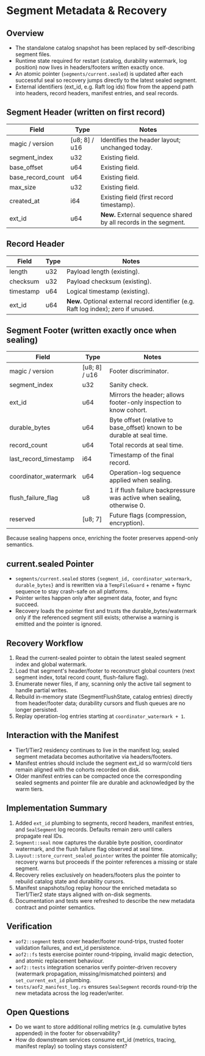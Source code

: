 # Segment Metadata & Recovery

## Overview
- The standalone catalog snapshot has been replaced by self-describing segment files.
- Runtime state required for restart (catalog, durability watermark, log position) now lives in headers/footers written exactly once.
- An atomic pointer (`segments/current.sealed`) is updated after each successful seal so recovery jumps directly to the latest sealed segment.
- External identifiers (ext_id, e.g. Raft log ids) flow from the append path into headers, record headers, manifest entries, and seal records.

## Segment Header (written on first record)
| Field | Type | Notes |
| ----- | ---- | ----- |
| magic / version | [u8; 8] / u16 | Identifies the header layout; unchanged today. |
| segment_index | u32 | Existing field. |
| base_offset | u64 | Existing field. |
| base_record_count | u64 | Existing field. |
| max_size | u32 | Existing field. |
| created_at | i64 | Existing field (first record timestamp). |
| ext_id | u64 | **New.** External sequence shared by all records in the segment. |

## Record Header
| Field | Type | Notes |
| ----- | ---- | ----- |
| length | u32 | Payload length (existing). |
| checksum | u32 | Payload checksum (existing). |
| timestamp | u64 | Logical timestamp (existing). |
| ext_id | u64 | **New.** Optional external record identifier (e.g. Raft log index); zero if unused. |

## Segment Footer (written exactly once when sealing)
| Field | Type | Notes |
| ----- | ---- | ----- |
| magic / version | [u8; 8] / u16 | Footer discriminator. |
| segment_index | u32 | Sanity check. |
| ext_id | u64 | Mirrors the header; allows footer-only inspection to know cohort. |
| durable_bytes | u64 | Byte offset (relative to base_offset) known to be durable at seal time. |
| record_count | u64 | Total records at seal time. |
| last_record_timestamp | i64 | Timestamp of the final record. |
| coordinator_watermark | u64 | Operation-log sequence applied when sealing. |
| flush_failure_flag | u8 | 1 if flush failure backpressure was active when sealing, otherwise 0. |
| reserved | [u8; 7] | Future flags (compression, encryption). |

Because sealing happens once, enriching the footer preserves append-only semantics.

## current.sealed Pointer
- `segments/current.sealed` stores `{segment_id, coordinator_watermark, durable_bytes}` and is rewritten via a `TempFileGuard` + rename + fsync sequence to stay crash-safe on all platforms.
- Pointer writes happen only after segment data, footer, and fsync succeed.
- Recovery loads the pointer first and trusts the durable_bytes/watermark only if the referenced segment still exists; otherwise a warning is emitted and the pointer is ignored.

## Recovery Workflow
1. Read the current-sealed pointer to obtain the latest sealed segment index and global watermark.
2. Load that segment's header/footer to reconstruct global counters (next segment index, total record count, flush-failure flag).
3. Enumerate newer files, if any, scanning only the active tail segment to handle partial writes.
4. Rebuild in-memory state (SegmentFlushState, catalog entries) directly from header/footer data; durability cursors and flush queues are no longer persisted.
5. Replay operation-log entries starting at `coordinator_watermark + 1`.

## Interaction with the Manifest
- Tier1/Tier2 residency continues to live in the manifest log; sealed segment metadata becomes authoritative via headers/footers.
- Manifest entries should include the segment ext_id so warm/cold tiers remain aligned with the cohorts recorded on disk.
- Older manifest entries can be compacted once the corresponding sealed segments and pointer file are durable and acknowledged by the warm tiers.

## Implementation Summary
1. Added `ext_id` plumbing to segments, record headers, manifest entries, and `SealSegment` log records. Defaults remain zero until callers propagate real IDs.
2. `Segment::seal` now captures the durable byte position, coordinator watermark, and the flush failure flag observed at seal time.
3. `Layout::store_current_sealed_pointer` writes the pointer file atomically; recovery warns but proceeds if the pointer references a missing or stale segment.
4. Recovery relies exclusively on headers/footers plus the pointer to rebuild catalog state and durability cursors.
5. Manifest snapshots/log replay honour the enriched metadata so Tier1/Tier2 state stays aligned with on-disk segments.
6. Documentation and tests were refreshed to describe the new metadata contract and pointer semantics.

## Verification
- `aof2::segment` tests cover header/footer round-trips, trusted footer validation failures, and ext_id persistence.
- `aof2::fs` tests exercise pointer round-tripping, invalid magic detection, and atomic replacement behaviour.
- `aof2::tests` integration scenarios verify pointer-driven recovery (watermark propagation, missing/mismatched pointers) and `set_current_ext_id` plumbing.
- `tests/aof2_manifest_log.rs` ensures `SealSegment` records round-trip the new metadata across the log reader/writer.

## Open Questions
- Do we want to store additional rolling metrics (e.g. cumulative bytes appended) in the footer for observability?
- How do downstream services consume ext_id (metrics, tracing, manifest replay) so tooling stays consistent?
